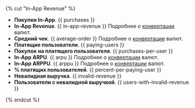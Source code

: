 {% cut "In-App Revenue" %}

- **Покупки In-App**. {{ purchases }}
- **In-App Revenue**. {{ in-app-revenue }} Подробнее о [конвертации](../../data-collection/about-revenue.md#currency) валют.
- **Средний чек**. {{ average-order }} Подробнее о [конвертации](../../data-collection/about-revenue.md#currency) валют.
- **Платящие пользователи**. {{ paying-users }}
- **Покупок на платящего пользователя**. {{ purchases-per-user }}
- **In-App ARPU**. {{ arpu }} Подробнее о [конвертации](../../data-collection/about-revenue.md#currency) валют.
- **In-App ARPPU**. {{ arppu }} Подробнее о [конвертации](../../data-collection/about-revenue.md#currency) валют.
- **% платящих пользователей**. {{ percent-per-paying-user }}
- **Невалидная выручка**. {{ invalid-revenue }}
- **Пользователи с невалидной выручкой**. {{ users-with-invalid-revenue }}

{% endcut %}
